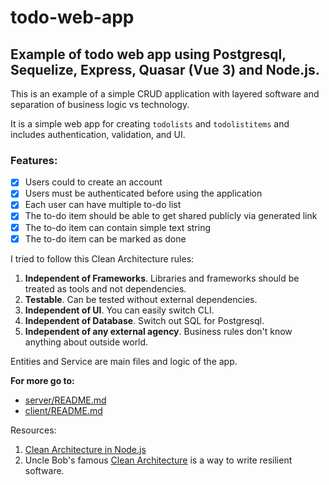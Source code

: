 # todo-web-app
## Example of todo web app using Postgresql, Sequelize, Express, Quasar (Vue 3) and Node.js.
This is an example of a simple CRUD application with layered software and separation of business logic vs technology.

It is a simple web app for creating `todolists` and `todolistitems` and includes authentication, validation, and UI.

### Features:
- [x] Users could to create an account
- [x] Users must be authenticated before using the application
- [x] Each user can have multiple to-do list
- [x] The to-do item should be able to get shared publicly via generated link
- [x] The to-do item can contain simple text string
- [x] The to-do item can be marked as done

I tried to follow this Clean Architecture rules:
1. **Independent of Frameworks**. Libraries and frameworks should be treated as tools and not dependencies.
2. **Testable**. Can be tested without external dependencies.
3. **Independent of UI**. You can easily switch CLI.
4. **Independent of Database**. Switch out SQL for Postgresql.
5. **Independent of any external agency**. Business rules don't know anything about outside world.

Entities and Service are main files and logic of the app.

**For more go to:**
- [server/README.md](https://github.com/bekmuradov/todo-web-app/tree/main/server)
- [client/README.md](https://github.com/bekmuradov/todo-web-app/tree/main/client)

Resources:
1. [Clean Architecture in Node.js](https://mannhowie.com/clean-architecture-node)
2. Uncle Bob's famous [Clean Architecture](https://blog.cleancoder.com/uncle-bob/2012/08/13/the-clean-architecture.html) is a way to write resilient software.

